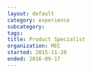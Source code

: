 ```yaml
---
layout: default
category: experience
subcategory:
tags:
title: Product Specialist
organization: MEC
started: 2015-11-20
ended: 2016-09-17
---
```

